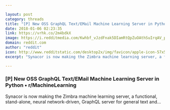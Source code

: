 ```yaml
---

layout: post
category: threads
title: "[P] New OSS GraphQL Text/EMail Machine Learning Server in Python"
date: 2018-01-06 02:23:35
link: https://vrhk.co/2m4bdkX
image: https://i.redditmedia.com/Kwhbf_vJzdFnak5DIamRtQpZuOAthSuIrqAV_pTxSXU.jpg?w=216&s=ce2eec2f360291a6f975db44b40e51f9
domain: reddit.com
author: "reddit"
icon: http://www.redditstatic.com/desktop2x/img/favicon/apple-icon-57x57.png
excerpt: "Synacor is now making the Zimbra machine learning server, a functional, stand-alone, neural network-driven, GraphQL server for general text and..."

---
```


### [P] New OSS GraphQL Text/EMail Machine Learning Server in Python • r/MachineLearning

Synacor is now making the Zimbra machine learning server, a functional, stand-alone, neural network-driven, GraphQL server for general text and...